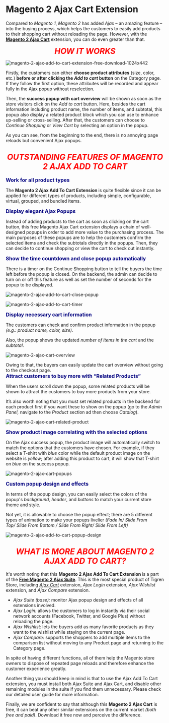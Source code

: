 # Magento 2 Ajax Cart Extension

Compared to <em>Magento 1</em>, <em>Magento 2</em> has added <em>Ajax</em> – an amazing feature – into the buying process, which helps the customers to easily add products to their shopping cart without reloading the page. However, with the <b><a href="https://www.tigren.com/magento-2-ajax-add-to-cart" rel="nofollow">Magento 2 Ajax Cart</a></b> extension, you can do even greater than that.

</div>
<p style="text-align: center;"><span style="font-size: 25px; font-style: italic; color: #ff0000;"><strong>
HOW IT WORKS</strong></span></p>

![magento-2-ajax-add-to-cart-extension-free-download-1024x442](https://user-images.githubusercontent.com/26241389/162177750-d6157028-bc69-42d0-abca-8e12ae045e0b.jpg)

Firstly, the customers can either <strong>choose product attributes</strong> (size, color, etc.) <strong>before or after clicking the <em>Add to cart</em> button</strong> on the Category page. If they follow the first option, these attributes will be recorded and appear fully in the Ajax popup without reselection.

Then, the <strong>success popup with cart overview</strong> will be shown as soon as the store visitors click on the <em>Add to cart</em> button. Here, besides the cart information including product name, the number of items, and subtotal, this popup also display a related product block which you can use to enhance up-selling or cross-selling. After that, the customers can choose to <em>Continue Shopping</em> or <em>View Cart</em> by selecting an option in the popup.

As you can see, from the beginning to the end, there is no annoying page reloads but convenient Ajax popups.
<h2 style="text-align: center;"><span style="font-size: 25px; font-style: italic; color: #ff0000;"><strong>
OUTSTANDING FEATURES OF MAGENTO 2 AJAX ADD TO CART</strong></span></h2>
<span style="font-size: medium; color: #000080;"><strong>Work for all product types</strong></span>

<span style="font-weight: normal;">The <strong>Magento 2 Ajax Add To Cart Extension </strong>is quite flexible since it can be applied for different types of products, including simple, configurable, virtual, grouped, and bundled items.
</span>

<span style="font-size: medium; color: #000080;"><strong>Display elegant Ajax Popups</strong></span>

<span style="font-weight: normal;">Instead of adding products to the cart as soon as clicking on the cart button,
this free Magento Ajax Cart extension displays a chain of well-designed popups in order to add more value to the purchasing process.
The main purposes of these popups are to help the customers confirm the selected items and check the subtotals directly in the popups.
Then, they can decide to continue shopping or view the cart to check out instantly.</span>

<div class="row col2-set">
<div class="col-md-6 col-1"><span style="font-size: medium; color: #000080;"><strong>
Show the time countdown and close popup automatically</strong></span>
  
<span style="font-weight: normal;">There is a timer on the Continue Shopping button to tell the buyers the time left before the popup is closed.
On the backend, the admin can decide to turn on or off this feature as well as set the number of seconds for the popup to be displayed.</span>
  

  ![magento-2-ajax-add-to-cart-close-popup](https://user-images.githubusercontent.com/26241389/162177887-3f13e0f8-ccfe-4bdf-a13c-4fbea1297334.png)

![magento-2-ajax-add-to-cart-timer](https://user-images.githubusercontent.com/26241389/162177949-d7bad49b-61be-49e4-89ae-cf6ee6e05696.png)

  <div class="col-md-6 col-2"><span style="font-size: medium; color: #000080;"><strong>Display necessary cart information</strong></span>
    
<span style="font-weight: normal;">The customers can check and confirm product information in the popup <em>(e.g.: product name, color, size)</em>.
  
Also, the popup shows the updated <em>number of items in the cart</em> and the <em>subtotal</em>.</span></div>
  
  ![magento-2-ajax-cart-overview](https://user-images.githubusercontent.com/26241389/162178146-afd2b874-5a83-4ed1-b384-00e1e3774816.png)

<div class="col-md-6 col-2">Owing to that, the buyers can easily update the cart overview without going to the checkout page.</div>

<div class="col-md-6 col-1"><span style="font-size: medium; color: #000080;"><strong>
Attract customers to buy more with “Related Products”</strong></span>
  
<span style="font-weight: normal;">When the users scroll down the popup, some related products will be shown to attract the customers to buy more products from your store.
  
It’s also worth noting that you must set related products in the backend for each product first if you want these to show on the popup (go to the <em>Admin Panel, </em>navigate to the <em>Product</em> section ad then choose<em> Catalog</em>).</span></div>
  
  ![magento-2-ajax-cart-related-product](https://user-images.githubusercontent.com/26241389/162178310-99cd3e13-8323-4853-b3be-83b107e18164.png)

<span style="font-size: medium; color: #000080;"><strong>Show product image correlating with the selected options</strong></span>

<span style="font-weight: normal;">On the Ajax success popup, the product image will automatically switch to match the options that the customers have chosen.
For example, if they select a T-shirt with <em>blue</em> color while the default product image on the website is <em>yellow</em>; after adding this product to cart, it will show that T-shirt on <em>blue</em> on the success popup.
</span>
    
  ![magento-2-ajax-cart-popups](https://user-images.githubusercontent.com/26241389/162178443-dab4bc95-cfa0-49fc-a9bb-50c4ce8bd9c9.png)

<div class="col-md-6 col-1"><span style="font-size: medium; color: #000080;"><strong>
Custom popup design and effects</strong></span>
  
<span style="font-weight: normal;">In terms of the popup design, you can easily select the colors of the popup's <em>background, header</em>, and <em>buttons</em> to match your current store theme and style.
  
Not yet, it is allowable to choose the popup effect; there are 5 different types of animation to make your popups livelier <em>(Fade In/ Slide From Top/ Slide From Bottom / Slide From Right/ Slide From Left)</em>
  
![magento-2-ajax-add-to-cart-popup-design](https://user-images.githubusercontent.com/26241389/162178527-5073113f-5376-4768-87e9-68b3b8326816.png)

  <h2 style="text-align: center;"><span style="font-size: 25px; font-style: italic; color: #ff0000;"><strong>
WHAT IS MORE ABOUT MAGENTO 2 AJAX ADD TO CART?</strong></span></h2>
<div class="feature-img">

It's worth noting that this <strong>Magento 2 Ajax Add To Cart Extension </strong>is a part of the <a href="https://www.tigren.com/product/ajax-suite-magento-2/" target="_blank" rel="noopener noreferrer"><strong>Free Magento 2 Ajax Suite</strong></a>. This is the most special product of Tigren Store, including <em><span style="text-decoration: underline;">Ajax Cart</span></em> extension, <em>Ajax Login</em> extension, <em>Ajax Wishlist</em> extension, and <em>Ajax Compare</em> extension.
<ul>
 	<li><em>Ajax Suite (base):</em> monitor Ajax popup design and effects of all extensions involved.</li>
 	<li><em>Ajax Login:</em> allows the customers to log in instantly via their social network accounts (Facebook, Twitter, and Google Plus) without reloading the page.</li>
 	<li><em>Ajax Wishlist:</em> lets the buyers add as many favorite products as they want to the wishlist while staying on the current page.</li>
 	<li><em>Ajax Compare:</em> supports the shoppers to add multiple items to the comparison list without moving to any Product page and returning to the Category page.</li>
</ul>
In spite of having different functions, all of them help the Magento store owners to dispose of repeated page reloads and therefore enhance the customer experience greatly.

</div>
<div class="feature-img">

Another thing you should keep in mind is that to use the Ajax Add To Cart extension, you must install both Ajax Suite and Ajax Cart, and disable other remaining modules in the suite if you find them unnecessary. Please check our detailed user guide for more information.

</div>
</div>
<div class="feature-img">Finally, we are confident to say that although this <strong>Magento 2 Ajax Cart</strong> is free, it can beat any other similar extensions on the current market <em>(both free and paid)</em>. Download it free now and perceive the difference.</div>
<div class="feature-img"></div>
<div class="list-features" style="text-align: justify;"></div>
